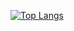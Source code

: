 [![Top Langs](https://github-readme-stats.vercel.app/api/top-langs/?username=gpbio10&layout=compact&theme=tokyonight)](https://github.com/anuraghazra/github-readme-stats)
